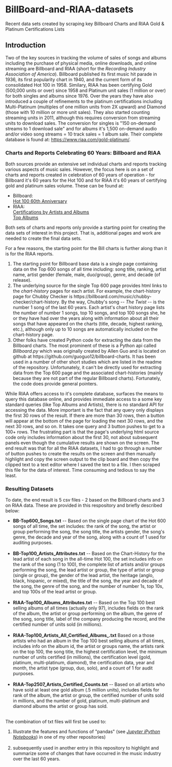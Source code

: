 # BillBoard-and-RIAA-datasets
Recent data sets created by scraping key Billboard Charts and RIAA Gold &amp; Platinum Certifications Lists

<h2>Introduction</h2>

Two of the key sources in tracking the volume of sales of songs and albums including the purchase of physical media, online downloads, and online streaming are Billboard and RIAA (short for the <i>Recording Industry Association of America</i>).  Billboard published its first music hit parade in 1936, its first popularity chart in 1940, and the current form of its consolidated Hot 100 in 1958. Similary, RIAA has been certifying Gold (500,000 units or over) since 1958 and Platinum unit sales (1 million or over) for both singles and albums since 1976. Over the years they have also introduced a couple of refinements to the platinum certifications including Multi-Platinum (multiples of one million units from 2X upward) and Diamond (those with 10 million or more unit sales).  They also started counting streaming units in 2011, although this requires conversion from streaming units to download sales.  The conversion for singles is "150 on-demand streams to 1 download sale"  and for albums it's 1,500 on-demand audio and/or video song streams = 10 track sales = 1 album sale. Their complete database is found at: https://www.riaa.com/gold-platinum/.

<h3>Charts and Reports Celebrating 60 Years: Billboard and RIAA</h3>

Both sources provide an extensive set individual charts and reports tracking various aspects of music sales. However, the focus here is on a set of charts and reports created in celebration of 60 years of operation - for Billboard it's 60 years for the Hot 100 and for RIAA it's 60 years of certifying gold and platinum sales volume.  These can be found at:

<ul>
<li> Billboard:<br>
<a href = "https://www.billboard.com/charts/hot-100-60th-anniversary">Hot 100 60th Anniversary</a></li>
</li>
<li> RIAA:<br>
<a href = https://www.riaa.com/gold-platinum/?tab_active=awards_by_artist#search_section">Certifications by Artists and Albums</a><br>
<a href = "https://www.riaa.com/gold-platinum/?tab_active=awards_by_artist#search_section">Top Albums</a>
</li>
</ul>

Both sets of charts and reports only provide a starting point for creating the data sets of interest in this project. That is, additional pages and work are needed to create the final data sets. 

For a few reasons, the starting point for the Bill charts is further along than it is for the RIAA reports.

<ol> 
<li>The starting point for Billboard base data is a single page containing data on the Top 600 songs of all time including: song title, ranking, artist name, artist gender (female, male, duo/group), genre, and decade (of release).</li>
<li>The underlying source for the single Top 600 page provides html links to the <i>chart-history</i> pages for each artist. For example, the chart-history page for Chubby Checker is https://billboard.com/music/chubby-checker/chart-history. By the way, Chubby's song -- <i>The Twist</i> -- is the number 1 song of the last 60 years. Each artist's chart history page lists the number of number 1 songs, top 10 songs, and top 100 songs she, he or they have had over the years along with information about all their songs that have appeared on the charts (title, decade, highest ranking, etc.), although only up to 10 songs are automatically included on the chart-history page.</li>
<li>Other folks have created Python code for extracting the data from the Billboard charts.  The most prominent of these is a Python api called <i>Billboard.py</i> which was originally created by Allen Guo and is located on github at https://github.com/guoguo12/billboard-charts. It has been used in a number of other short studies which are listed in the readme of the repository. Unfortunately, it can't be directly used for extracting data from the Top 600 page and the associated chart-histories (mainly because they are not part of the regular Billboard charts).  Fortunately, the code does provide general pointers.
</ol>
 
While RIAA offers access to it's complete database, surfaces the means to query this database online, and provides immediate access to a some key standard queries (like Top Albums and Artists), there is no standard API for accessing the data. More important is the fact that any query only displays the first 30 rows of the result. If there are more than 30 rows, then a button will appear at the bottom of the page for loading the next 30 rows, and the next 30 rows,  and so on.  It takes one query and 3 button pushes to get to a 100+ rows. The frustrating part is that the page's underlying html source code only includes information about the first 30, not about subsequent panels even though the cumulative results are shown on the screen. The end result was that for all the RIAA datasets, I had to go through a number of button pushes to create the results on the screen and then manually highlight and copy the screen output to the clip board and then copy the clipped text to a text editor where I saved the text to a file.  I then scraped this file for the data of interest. Time consuming and tedious to say the least. 

<h3>Resulting Datasets</h3>

To date, the end result is 5 csv files - 2 based on the Billboard charts and 3 on RIAA data. These are provided in this respository and briefly described below:
<ul>
<li><b>BB-Top600_Songs.txt</b> -- Based on the single page chart of the Hot 600 songs of all time, the set includes: the rank of the song, the artist or group performing the song, the song title, the artists gender, the song's genre, the decade and year of the song, along with a count of 1 used for auditing purposes.</li><br>
<li><b>BB-Top100_Artists_Attributes.txt</b> -- Based on the Chart-History for the lead artist of each song in the all-time Hot 100, the set includes info on the rank of the song (1 to 100), the complete list of artists and/or groups performing the song, the lead artist or group, the type of artist or group (single or group), the gender of the lead artist, the heritage (anglo, black, hispanic, or mixed), the title of the song, the year and decade of the song, the genre of the song, and the number of number 1s, top 10s, and top 100s of the lead artist or group.</li><br>
<li><b>RIAA-Top100_Albums_Attributes.txt</b> -- Based on the Top 100 best selling albums of all times (actually only 97), includes fields on the rank of the album, the artist or group performing on the album, the genre of the song, song title, label of the company producing the record, and the certified number of units sold (in millions).</li><br>
<li><b>RIAA-Top100_Artists_All_Certified_Albums_.txt</b> Based on a those artists who had an album in the Top 100 best selling albums of all times, includes info on the album id, the artist or groups name, the artists rank on the top 100, the song title, the highest certification level, the minimum number of units certified (in millions), the certification level (gold, platinum, multi-platinum, diamond), the certification data, year and month, the artist type (group, duo, solo), and a count of 1 for audit purposes.</li><br>
<li><b>RIAA-Top2507_Artists_Certified_Counts.txt</b> -- Based on all artists who have sold at least one gold album (.5 million units), includes fields for rank of the album, the artist or group, the certified number of units sold in millions, and the number of gold, platinum, multi-platinum and diamond albums the artist or group has sold.</li><br>
</ul>
The combination of txt files will first be used to:

<ol>
<li>Illustrate the features and functions of "pandas" (see <a href='https://github.com/daveking63/Jupyter-iPython-Notebooks/blob/master/README.md'><i>Jupyter iPython Notebooks</i></a>) in one of my other repositories)</li><br>
<li>subsequently used in another entry in this repository to highlight and summarize some of changes that have occurred in the music industry over the last 60 years.</li>
</ol>
